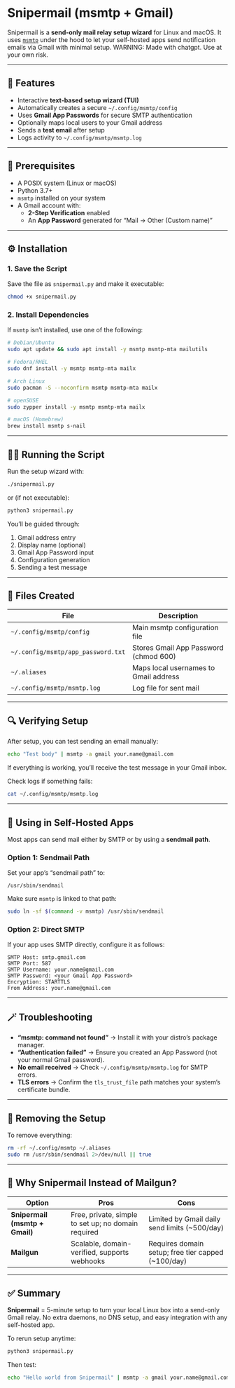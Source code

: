 # Snipermail (msmtp + Gmail)

Snipermail is a **send-only mail relay setup wizard** for Linux and macOS. It uses [`msmtp`](https://marlam.de/msmtp/) under the hood to let your self-hosted apps send notification emails via Gmail with minimal setup. WARNING: Made with chatgpt. Use at your own risk. 

---

## 🚀 Features
- Interactive **text-based setup wizard (TUI)**
- Automatically creates a secure `~/.config/msmtp/config`
- Uses **Gmail App Passwords** for secure SMTP authentication
- Optionally maps local users to your Gmail address
- Sends a **test email** after setup
- Logs activity to `~/.config/msmtp/msmtp.log`

---

## 🧰 Prerequisites
- A POSIX system (Linux or macOS)
- Python 3.7+
- `msmtp` installed on your system
- A Gmail account with:
  - **2-Step Verification** enabled
  - An **App Password** generated for “Mail → Other (Custom name)”

---

## ⚙️ Installation
### 1. Save the Script
Save the file as `snipermail.py` and make it executable:

```bash
chmod +x snipermail.py
```

### 2. Install Dependencies
If `msmtp` isn’t installed, use one of the following:

```bash
# Debian/Ubuntu
sudo apt update && sudo apt install -y msmtp msmtp-mta mailutils

# Fedora/RHEL
sudo dnf install -y msmtp msmtp-mta mailx

# Arch Linux
sudo pacman -S --noconfirm msmtp msmtp-mta mailx

# openSUSE
sudo zypper install -y msmtp msmtp-mta mailx

# macOS (Homebrew)
brew install msmtp s-nail
```

---

## 🧑‍💻 Running the Script
Run the setup wizard with:

```bash
./snipermail.py
```

or (if not executable):

```bash
python3 snipermail.py
```

You’ll be guided through:
1. Gmail address entry
2. Display name (optional)
3. Gmail App Password input
4. Configuration generation
5. Sending a test message

---

## 📁 Files Created
| File | Description |
|------|--------------|
| `~/.config/msmtp/config` | Main msmtp configuration file |
| `~/.config/msmtp/app_password.txt` | Stores Gmail App Password (chmod 600) |
| `~/.aliases` | Maps local usernames to Gmail address |
| `~/.config/msmtp/msmtp.log` | Log file for sent mail |

---

## 🔍 Verifying Setup
After setup, you can test sending an email manually:

```bash
echo "Test body" | msmtp -a gmail your.name@gmail.com
```

If everything is working, you’ll receive the test message in your Gmail inbox.

Check logs if something fails:

```bash
cat ~/.config/msmtp/msmtp.log
```

---

## 🧩 Using in Self-Hosted Apps
Most apps can send mail either by SMTP or by using a **sendmail path**.

### Option 1: Sendmail Path
Set your app’s “sendmail path” to:

```
/usr/sbin/sendmail
```

Make sure `msmtp` is linked to that path:

```bash
sudo ln -sf $(command -v msmtp) /usr/sbin/sendmail
```

### Option 2: Direct SMTP
If your app uses SMTP directly, configure it as follows:

```
SMTP Host: smtp.gmail.com
SMTP Port: 587
SMTP Username: your.name@gmail.com
SMTP Password: <your Gmail App Password>
Encryption: STARTTLS
From Address: your.name@gmail.com
```

---

## 🪄 Troubleshooting
- **“msmtp: command not found”** → Install it with your distro’s package manager.
- **“Authentication failed”** → Ensure you created an App Password (not your normal Gmail password).
- **No email received** → Check `~/.config/msmtp/msmtp.log` for SMTP errors.
- **TLS errors** → Confirm the `tls_trust_file` path matches your system’s certificate bundle.

---

## 🧱 Removing the Setup
To remove everything:

```bash
rm -rf ~/.config/msmtp ~/.aliases
sudo rm /usr/sbin/sendmail 2>/dev/null || true
```

---

## 🧠 Why Snipermail Instead of Mailgun?
| Option | Pros | Cons |
|--------|------|------|
| **Snipermail (msmtp + Gmail)** | Free, private, simple to set up; no domain required | Limited by Gmail daily send limits (~500/day) |
| **Mailgun** | Scalable, domain-verified, supports webhooks | Requires domain setup; free tier capped (~100/day) |

---

## ✅ Summary
**Snipermail** = 5-minute setup to turn your local Linux box into a send-only Gmail relay. No extra daemons, no DNS setup, and easy integration with any self-hosted app.

To rerun setup anytime:
```bash
python3 snipermail.py
```

Then test:
```bash
echo "Hello world from Snipermail" | msmtp -a gmail your.name@gmail.com
```
